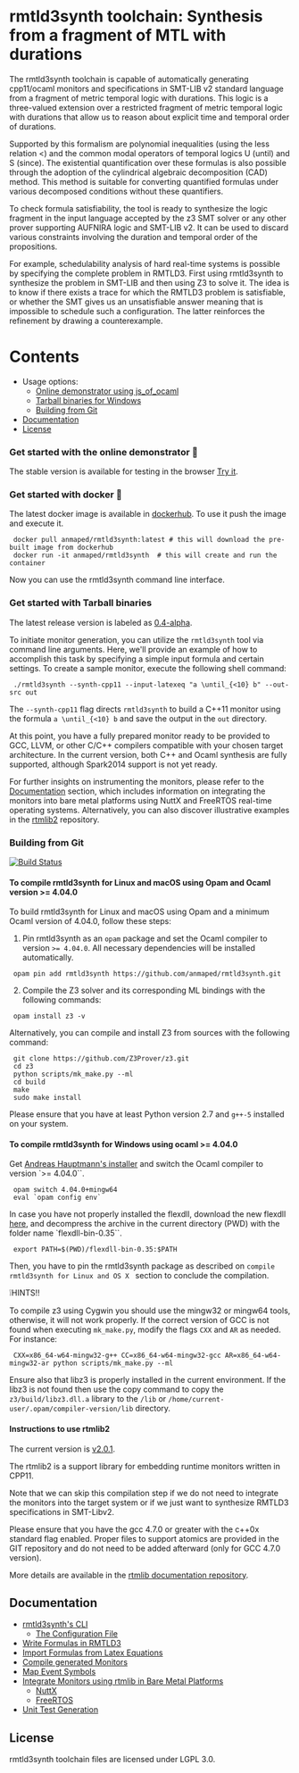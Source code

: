 
rmtld3synth toolchain: Synthesis from a fragment of MTL with durations
======================================================================

The rmtld3synth toolchain is capable of automatically generating cpp11/ocaml monitors and specifications in SMT-LIB v2 standard language from a fragment of metric temporal logic with durations. This logic is a three-valued extension over a restricted fragment of metric temporal logic with durations that allow us to reason about explicit time and temporal order of durations.

Supported by this formalism are polynomial inequalities (using the less relation <) and the common modal operators of temporal logics U (until) and S (since). 
The existential quantification over these formulas is also possible through the adoption of the cylindrical algebraic decomposition (CAD) method. This method is suitable for converting quantified formulas under various decomposed conditions without these quantifiers.

To check formula satisfiability, the tool is ready to synthesize the logic fragment in the input language accepted by the z3 SMT solver or any other prover supporting AUFNIRA logic and SMT-LIB v2. It can be used to discard various constraints involving the duration and temporal order of the propositions.

For example, schedulability analysis of hard real-time systems is possible by specifying the complete problem in RMTLD3. First using rmtld3synth to synthesize the problem in SMT-LIB and then using Z3 to solve it. The idea is to know if there exists a trace for which the RMTLD3 problem is satisfiable, or whether the SMT gives us an unsatisfiable answer meaning that is impossible to schedule such a configuration. The latter reinforces the refinement by drawing a counterexample.

# Contents

- Usage options:
  - [Online demonstrator using js_of_ocaml](#online-demonstrator-using-js_of_ocaml)
  - [Tarball binaries for Windows](#tarball-binaries-for-windows)
  - [Building from Git](#building-from-git)
- [Documentation](#documentation)
- [License](#license)

### Get started with the online demonstrator :camel:

The stable version is available for testing in the browser [Try it](https://anmaped.github.io/rmtld3synth).

### Get started with docker :whale:

The latest docker image is available in [dockerhub](https://hub.docker.com/r/anmaped/rmtld3synth). To use it push the image and execute it.
```shell
 docker pull anmaped/rmtld3synth:latest # this will download the pre-built image from dockerhub
 docker run -it anmaped/rmtld3synth  # this will create and run the container
```

Now you can use the rmtld3synth command line interface.

### Get started with Tarball binaries

The latest release version is labeled as [0.4-alpha](../../releases/download/v0.4-alpha/).

To initiate monitor generation, you can utilize the `rmtld3synth` tool via command line arguments. Here, we'll provide an example of how to accomplish this task by specifying a simple input formula and certain settings. To create a sample monitor, execute the following shell command:

```shell
 ./rmtld3synth --synth-cpp11 --input-latexeq "a \until_{<10} b" --out-src out
```

The `--synth-cpp11` flag directs `rmtld3synth` to build a C++11 monitor using the formula `a \until_{<10} b` and save the output in the `out` directory.

At this point, you have a fully prepared monitor ready to be provided to GCC, LLVM, or other C/C++ compilers compatible with your chosen target architecture. In the current version, both C++ and Ocaml synthesis are fully supported, although Spark2014 support is not yet ready.

For further insights on instrumenting the monitors, please refer to the [Documentation](#documentation) section, which includes information on integrating the monitors into bare metal platforms using NuttX and FreeRTOS real-time operating systems. Alternatively, you can also discover illustrative examples in the [rtmlib2](https://github.com/anmaped/rtmlib/tree/master/examples) repository.

### Building from Git

[![Build Status](https://app.travis-ci.com/anmaped/rmtld3synth.svg?branch=master)](https://app.travis-ci.com/anmaped/rmtld3synth)

#### To compile rmtld3synth for Linux and macOS using Opam and Ocaml version >= 4.04.0

To build rmtld3synth for Linux and macOS using Opam and a minimum Ocaml version of 4.04.0, follow these steps:

1. Pin rmtld3synth as an `opam` package and set the Ocaml compiler to version `>= 4.04.0`. All necessary dependencies will be installed automatically.

```shell
 opam pin add rmtld3synth https://github.com/anmaped/rmtld3synth.git
```

2. Compile the Z3 solver and its corresponding ML bindings with the following commands:

```shell
 opam install z3 -v
```

Alternatively, you can compile and install Z3 from sources with the following command:

```shell
 git clone https://github.com/Z3Prover/z3.git
 cd z3
 python scripts/mk_make.py --ml
 cd build
 make
 sudo make install
```

Please ensure that you have at least Python version 2.7 and `g++-5` installed on your system.


#### To compile rmtld3synth for Windows using ocaml >= 4.04.0

Get [Andreas Hauptmann's installer](https://fdopen.github.io/opam-repository-mingw/installation/) and switch the Ocaml compiler to version `>= 4.04.0``.

```shell
 opam switch 4.04.0+mingw64
 eval `opam config env`
```

In case you have not properly installed the flexdll, download the new flexdll [here](http://alain.frisch.fr/flexdll/flexdll-bin-0.35.zip), and decompress the archive in the current directory (PWD) with the folder name `flexdll-bin-0.35``.

```shell
 export PATH=$(PWD)/flexdll-bin-0.35:$PATH
```

Then, you have to pin the rmtld3synth package as described on `compile rmtld3synth for Linux and OS X ` section to conclude the compilation.

:grey_exclamation:HINTS!!

To compile z3 using Cygwin you should use the mingw32 or mingw64 tools, otherwise, it will not work properly.
If the correct version of GCC is not found when executing `mk_make.py`, modify the flags `CXX` and `AR` as needed. For instance:

```shell
 CXX=x86_64-w64-mingw32-g++ CC=x86_64-w64-mingw32-gcc AR=x86_64-w64-mingw32-ar python scripts/mk_make.py --ml
```

Ensure also that libz3 is properly installed in the current environment.
If the libz3 is not found then use the copy command to copy the `z3/build/libz3.dll.a` library to the `/lib` or `/home/current-user/.opam/compiler-version/lib` directory.

#### Instructions to use rtmlib2

The current version is [v2.0.1](../../releases/download/v2.0.1/).

The rtmlib2 is a support library for embedding runtime monitors written in CPP11.

Note that we can skip this compilation step if we do not need to integrate the monitors into the target system or if we just want to synthesize RMTLD3 specifications in SMT-Libv2.

Please ensure that you have the gcc 4.7.0 or greater with the c++0x standard flag enabled. Proper files to support atomics are provided in the GIT repository and do not need to be added afterward (only for GCC 4.7.0 version).

More details are available in the [rtmlib documentation repository](https://anmaped.github.io/rtmlib/doc/).


## Documentation

- [rmtld3synth's CLI](doc/general.md#overview-of-the-command-line-interface-of-rmtld3synth)
  - [The Configuration File](doc/general.md#overview-of-the-configuration-file)
- [Write Formulas in RMTLD3](doc/general.md#write-formulas-in-rmtld3)
- [Import Formulas from Latex Equations](doc/general.md#write-formulas-in-latex-and-know-how-to-use-them)
- [Compile generated Monitors](doc/general.md#compile-the-generated-monitors)
- [Map Event Symbols](doc/general.md#map-event-symbols)
- [Integrate Monitors using rtmlib in Bare Metal Platforms](doc/general.md#integrate-monitors-using-rtmlib-in-a-bare-metal-platform)
  - [NuttX](doc/general.md#nuttx-os)
  - [FreeRTOS](doc/general.md#freertos)
- [Unit Test Generation](doc/general.md#unit-test-generation)


## License

rmtld3synth toolchain files are licensed under LGPL 3.0.